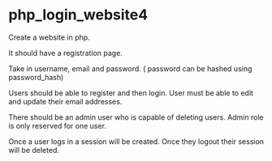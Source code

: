 # php_login_website4

Create a website in php. 

It should have a registration page. 

Take in username, email and password. ( password can be hashed using password_hash) 


Users should be able to register and then login. User must be able to edit and update their email addresses. 


There should be an admin user who is capable of deleting users.  Admin role is only reserved for one user.

Once a user logs in a session will be created. Once they logout their session will be deleted.
